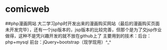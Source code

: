 # comicweb
##php漫画网站
大二学习php时开发出来的漫画购买网站（最后的漫画购买页面未开发完毕），还有一个jsp版本的，jsp版本的比较完善，但那个是为了交jsp作业做得，这种不是凭兴趣开发的就不放在github上了
主要用到的技术：后台：php+mysql 前台：jQuery+bootstrap（现学现用）^_^
